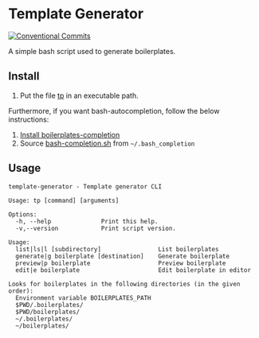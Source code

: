 # Template Generator

[![Conventional Commits](https://img.shields.io/badge/Conventional%20Commits-1.0.0-yellow.svg)](https://conventionalcommits.org)

A simple bash script used to generate boilerplates.

## Install

1. Put the file [tp](tp) in an executable path.

Furthermore, if you want bash-autocompletion, follow the below instructions:

1. [Install boilerplates-completion](https://github.com/scop/bash-completion)
2. Source [bash-completion.sh](bash-completion.sh) from `~/.bash_completion`

## Usage

```
template-generator - Template generator CLI

Usage: tp [command] [arguments]

Options:
  -h, --help              Print this help.
  -v,--version            Print script version.

Usage:
  list|ls|l [subdirectory]                List boilerplates
  generate|g boilerplate [destination]    Generate boilerplate
  preview|p boilerplate                   Preview boilerplate
  edit|e boilerplate                      Edit boilerplate in editor

Looks for boilerplates in the following directories (in the given order):
  Environment variable BOILERPLATES_PATH
  $PWD/.boilerplates/
  $PWD/boilerplates/
  ~/.boilerplates/
  ~/boilerplates/
```
